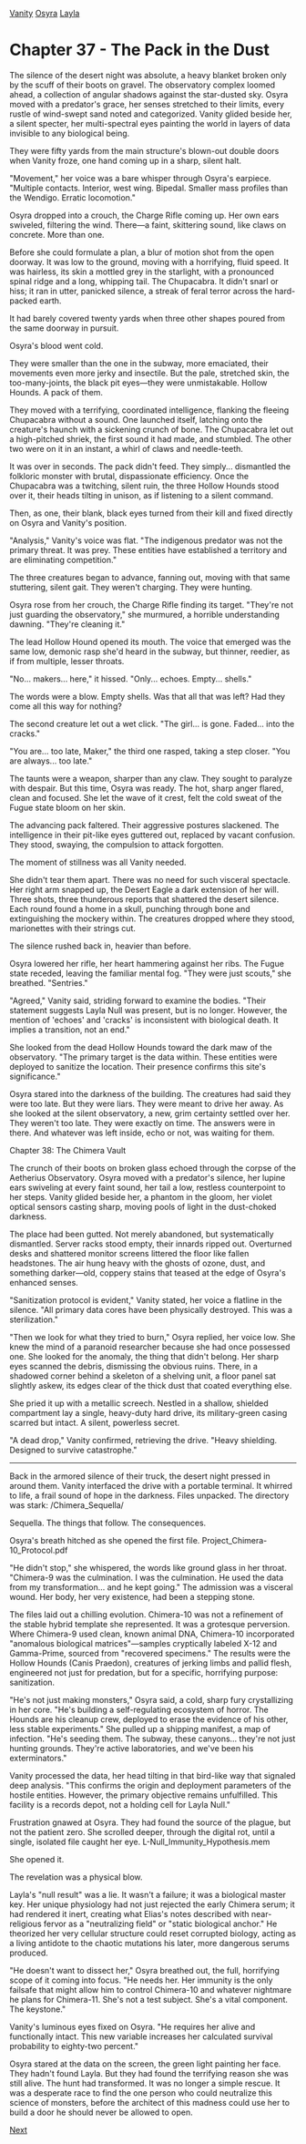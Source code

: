 [Vanity](Vanity.md)
[Osyra](Osyra.md)
[Layla](Layla.md)

# Chapter 37 - The Pack in the Dust

The silence of the desert night was absolute, a heavy blanket broken only by the scuff of their boots on gravel. The observatory complex loomed ahead, a collection of angular shadows against the star-dusted sky. Osyra moved with a predator's grace, her senses stretched to their limits, every rustle of wind-swept sand noted and categorized. Vanity glided beside her, a silent specter, her multi-spectral eyes painting the world in layers of data invisible to any biological being.

They were fifty yards from the main structure's blown-out double doors when Vanity froze, one hand coming up in a sharp, silent halt.

"Movement," her voice was a bare whisper through Osyra's earpiece. "Multiple contacts. Interior, west wing. Bipedal. Smaller mass profiles than the Wendigo. Erratic locomotion."

Osyra dropped into a crouch, the Charge Rifle coming up. Her own ears swiveled, filtering the wind. There—a faint, skittering sound, like claws on concrete. More than one.

Before she could formulate a plan, a blur of motion shot from the open doorway. It was low to the ground, moving with a horrifying, fluid speed. It was hairless, its skin a mottled grey in the starlight, with a pronounced spinal ridge and a long, whipping tail. The Chupacabra. It didn't snarl or hiss; it ran in utter, panicked silence, a streak of feral terror across the hard-packed earth.

It had barely covered twenty yards when three other shapes poured from the same doorway in pursuit.

Osyra's blood went cold.

They were smaller than the one in the subway, more emaciated, their movements even more jerky and insectile. But the pale, stretched skin, the too-many-joints, the black pit eyes—they were unmistakable. Hollow Hounds. A pack of them.

They moved with a terrifying, coordinated intelligence, flanking the fleeing Chupacabra without a sound. One launched itself, latching onto the creature's haunch with a sickening crunch of bone. The Chupacabra let out a high-pitched shriek, the first sound it had made, and stumbled. The other two were on it in an instant, a whirl of claws and needle-teeth.

It was over in seconds. The pack didn't feed. They simply... dismantled the folkloric monster with brutal, dispassionate efficiency. Once the Chupacabra was a twitching, silent ruin, the three Hollow Hounds stood over it, their heads tilting in unison, as if listening to a silent command.

Then, as one, their blank, black eyes turned from their kill and fixed directly on Osyra and Vanity's position.

"Analysis," Vanity's voice was flat. "The indigenous predator was not the primary threat. It was prey. These entities have established a territory and are eliminating competition."

The three creatures began to advance, fanning out, moving with that same stuttering, silent gait. They weren't charging. They were hunting.

Osyra rose from her crouch, the Charge Rifle finding its target. "They're not just guarding the observatory," she murmured, a horrible understanding dawning. "They're cleaning it."

The lead Hollow Hound opened its mouth. The voice that emerged was the same low, demonic rasp she'd heard in the subway, but thinner, reedier, as if from multiple, lesser throats.

"No... makers... here," it hissed. "Only... echoes. Empty... shells."

The words were a blow. Empty shells. Was that all that was left? Had they come all this way for nothing?

The second creature let out a wet click. "The girl... is gone. Faded... into the cracks."

"You are... too late, Maker," the third one rasped, taking a step closer. "You are always... too late."

The taunts were a weapon, sharper than any claw. They sought to paralyze with despair. But this time, Osyra was ready. The hot, sharp anger flared, clean and focused. She let the wave of it crest, felt the cold sweat of the Fugue state bloom on her skin.

The advancing pack faltered. Their aggressive postures slackened. The intelligence in their pit-like eyes guttered out, replaced by vacant confusion. They stood, swaying, the compulsion to attack forgotten.

The moment of stillness was all Vanity needed.

She didn't tear them apart. There was no need for such visceral spectacle. Her right arm snapped up, the Desert Eagle a dark extension of her will. Three shots, three thunderous reports that shattered the desert silence. Each round found a home in a skull, punching through bone and extinguishing the mockery within. The creatures dropped where they stood, marionettes with their strings cut.

The silence rushed back in, heavier than before.

Osyra lowered her rifle, her heart hammering against her ribs. The Fugue state receded, leaving the familiar mental fog. "They were just scouts," she breathed. "Sentries."

"Agreed," Vanity said, striding forward to examine the bodies. "Their statement suggests Layla Null was present, but is no longer. However, the mention of 'echoes' and 'cracks' is inconsistent with biological death. It implies a transition, not an end."

She looked from the dead Hollow Hounds toward the dark maw of the observatory. "The primary target is the data within. These entities were deployed to sanitize the location. Their presence confirms this site's significance."

Osyra stared into the darkness of the building. The creatures had said they were too late. But they were liars. They were meant to drive her away. As she looked at the silent observatory, a new, grim certainty settled over her. They weren't too late. They were exactly on time. The answers were in there. And whatever was left inside, echo or not, was waiting for them.

Chapter 38: The Chimera Vault

The crunch of their boots on broken glass echoed through the corpse of the Aetherius Observatory. Osyra moved with a predator's silence, her lupine ears swiveling at every faint sound, her tail a low, restless counterpoint to her steps. Vanity glided beside her, a phantom in the gloom, her violet optical sensors casting sharp, moving pools of light in the dust-choked darkness.

The place had been gutted. Not merely abandoned, but systematically dismantled. Server racks stood empty, their innards ripped out. Overturned desks and shattered monitor screens littered the floor like fallen headstones. The air hung heavy with the ghosts of ozone, dust, and something darker—old, coppery stains that teased at the edge of Osyra's enhanced senses.

"Sanitization protocol is evident," Vanity stated, her voice a flatline in the silence. "All primary data cores have been physically destroyed. This was a sterilization."

"Then we look for what they tried to burn," Osyra replied, her voice low. She knew the mind of a paranoid researcher because she had once possessed one. She looked for the anomaly, the thing that didn't belong. Her sharp eyes scanned the debris, dismissing the obvious ruins. There, in a shadowed corner behind a skeleton of a shelving unit, a floor panel sat slightly askew, its edges clear of the thick dust that coated everything else.

She pried it up with a metallic screech. Nestled in a shallow, shielded compartment lay a single, heavy-duty hard drive, its military-green casing scarred but intact. A silent, powerless secret.

"A dead drop," Vanity confirmed, retrieving the drive. "Heavy shielding. Designed to survive catastrophe."

---

Back in the armored silence of their truck, the desert night pressed in around them. Vanity interfaced the drive with a portable terminal. It whirred to life, a frail sound of hope in the darkness. Files unpacked. The directory was stark: /Chimera_Sequella/

Sequella. The things that follow. The consequences.

Osyra's breath hitched as she opened the first file. Project_Chimera-10_Protocol.pdf

"He didn't stop," she whispered, the words like ground glass in her throat. "Chimera-9 was the culmination. I was the culmination. He used the data from my transformation... and he kept going." The admission was a visceral wound. Her body, her very existence, had been a stepping stone.

The files laid out a chilling evolution. Chimera-10 was not a refinement of the stable hybrid template she represented. It was a grotesque perversion. Where Chimera-9 used clean, known animal DNA, Chimera-10 incorporated "anomalous biological matrices"—samples cryptically labeled X-12 and Gamma-Prime, sourced from "recovered specimens." The results were the Hollow Hounds (Canis Praedon), creatures of jerking limbs and pallid flesh, engineered not just for predation, but for a specific, horrifying purpose: sanitization.

"He's not just making monsters," Osyra said, a cold, sharp fury crystallizing in her core. "He's building a self-regulating ecosystem of horror. The Hounds are his cleanup crew, deployed to erase the evidence of his other, less stable experiments." She pulled up a shipping manifest, a map of infection. "He's seeding them. The subway, these canyons... they're not just hunting grounds. They're active laboratories, and we've been his exterminators."

Vanity processed the data, her head tilting in that bird-like way that signaled deep analysis. "This confirms the origin and deployment parameters of the hostile entities. However, the primary objective remains unfulfilled. This facility is a records depot, not a holding cell for Layla Null."

Frustration gnawed at Osyra. They had found the source of the plague, but not the patient zero. She scrolled deeper, through the digital rot, until a single, isolated file caught her eye. L-Null_Immunity_Hypothesis.mem

She opened it.

The revelation was a physical blow.

Layla's "null result" was a lie. It wasn't a failure; it was a biological master key. Her unique physiology had not just rejected the early Chimera serum; it had rendered it inert, creating what Elias's notes described with near-religious fervor as a "neutralizing field" or "static biological anchor." He theorized her very cellular structure could reset corrupted biology, acting as a living antidote to the chaotic mutations his later, more dangerous serums produced.

"He doesn't want to dissect her," Osyra breathed out, the full, horrifying scope of it coming into focus. "He needs her. Her immunity is the only failsafe that might allow him to control Chimera-10 and whatever nightmare he plans for Chimera-11. She's not a test subject. She's a vital component. The keystone."

Vanity's luminous eyes fixed on Osyra. "He requires her alive and functionally intact. This new variable increases her calculated survival probability to eighty-two percent."

Osyra stared at the data on the screen, the green light painting her face. They hadn't found Layla. But they had found the terrifying reason she was still alive. The hunt had transformed. It was no longer a simple rescue. It was a desperate race to find the one person who could neutralize this science of monsters, before the architect of this madness could use her to build a door he should never be allowed to open.

[Next](238.md)